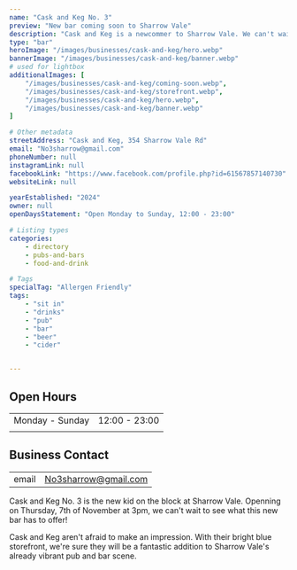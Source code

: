 ```yaml
---
name: "Cask and Keg No. 3"
preview: "New bar coming soon to Sharrow Vale"
description: "Cask and Keg is a newcommer to Sharrow Vale. We can't wait to see more from them soon!" 
type: "bar"
heroImage: "/images/businesses/cask-and-keg/hero.webp"
bannerImage: "/images/businesses/cask-and-keg/banner.webp"
# used for lightbox
additionalImages: [
    "/images/businesses/cask-and-keg/coming-soon.webp",
    "/images/businesses/cask-and-keg/storefront.webp",
    "/images/businesses/cask-and-keg/hero.webp",
    "/images/businesses/cask-and-keg/banner.webp"
]

# Other metadata
streetAddress: "Cask and Keg, 354 Sharrow Vale Rd" 
email: "No3sharrow@gmail.com"
phoneNumber: null
instagramLink: null
facebookLink: "https://www.facebook.com/profile.php?id=61567857140730"
websiteLink: null

yearEstablished: "2024"
owner: null
openDaysStatement: "Open Monday to Sunday, 12:00 - 23:00"

# Listing types
categories:
    - directory
    - pubs-and-bars
    - food-and-drink

# Tags
specialTag: "Allergen Friendly"
tags:
    - "sit in"
    - "drinks"
    - "pub"
    - "bar"
    - "beer"
    - "cider"


---
```


## Open Hours

|                 |               |
| --------------- | ------------- |
| Monday - Sunday | 12:00 - 23:00 |
|                 |               |

## Business Contact

|       |                                                     |
| ----- | --------------------------------------------------- |
| email | [No3sharrow@gmail.com](mailto:No3sharrow@gmail.com) |

Cask and Keg No. 3 is the new kid on the block at Sharrow Vale. Openning on Thursday, 7th of November at 3pm, we can't wait to see what this new bar has to offer!

Cask and Keg aren't afraid to make an impression. With their bright blue storefront, we're sure they will be a fantastic addition to Sharrow Vale's already vibrant pub and bar scene.
